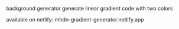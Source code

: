background generator
generate linear gradient code with two colors

available on netlify: mhdn-gradient-generator.netlify.app
